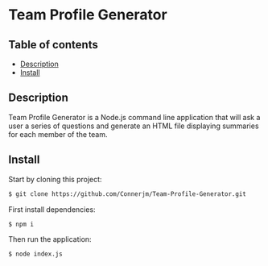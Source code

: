 # Team Profile Generator

## Table of contents

- [Description](#description)
- [Install](#install)

## Description

Team Profile Generator is a Node.js command line application that will ask a user a series of questions and generate an HTML file displaying summaries for each member of the team.

## Install

Start by cloning this project:

```bash
$ git clone https://github.com/Connerjm/Team-Profile-Generator.git
```

First install dependencies:

```bash
$ npm i
```

Then run the application:

```bash
$ node index.js
```
